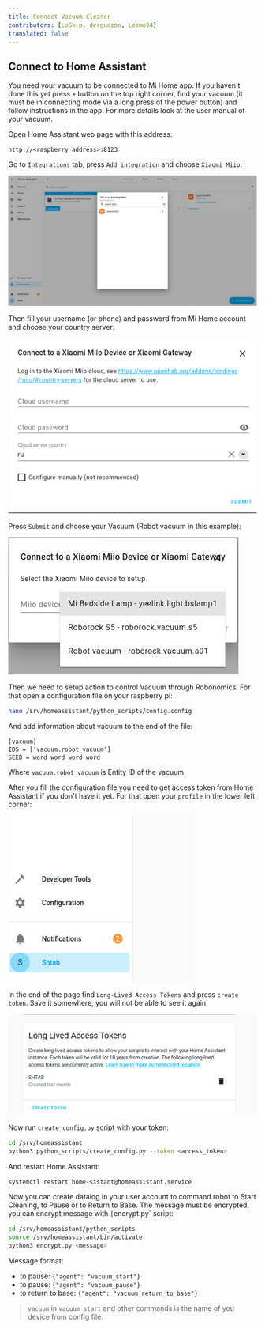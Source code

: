 ```yaml
---
title: Connect Vacuum Cleaner
contributors: [LoSk-p, dergudzon, Leemo94]
translated: false
---
```


## Connect to Home Assistant

You need your vacuum to be connected to Mi Home app. If you haven't done this yet press `+` button on the top right corner, find your vacuum (it must be in connecting mode via a long press of the power button) and follow instructions in the app. For more details look at the user manual of your vacuum.

Open Home Assistant web page with this address:
```
http://<raspberry_address>:8123
```

Go to `Integrations` tab, press `Add integration` and choose `Xiaomi Miio`:

![integration](../images/home-assistant/integration.png)

Then fill your username (or phone) and password from Mi Home account and choose your country server:

![auth](../images/home-assistant/auth.png)

Press `Submit` and choose your Vacuum (Robot vacuum in this example):

![vacuum](../images/home-assistant/vacuum_int.png)

Then we need to setup action to control Vacuum through Robonomics. For that open a configuration file on your raspberry pi:

```bash
nano /srv/homeassistant/python_scripts/config.config
```

And add information about vacuum to the end of the file:

```
[vacuum]
IDS = ['vacuum.robot_vacuum']
SEED = word word word word
```
Where `vacuum.robot_vacuum` is Entity ID of the vacuum.

After you fill the configuration file you need to get access token from Home Assistant if you don't have it yet. For that open your `profile` in the lower left corner:

![profile](../images/home-assistant/profile.png)

In the end of the page find `Long-Lived Access Tokens` and press `create token`. Save it somewhere, you will not be able to see it again.

![token](../images/home-assistant/token.png)

Now run `create_config.py` script with your token:

```bash
cd /srv/homeassistant
python3 python_scripts/create_config.py --token <access_token>
```

And restart Home Assistant:
```bash
systemctl restart home-sistant@homeassistant.service
```

Now you can create datalog in your user account to command robot to Start Cleaning, to Pause or to Return to Base. The message must be encrypted, you can encrypt message with `[`encrypt.py` script:
```bash
cd /srv/homeassistant/python_scripts
source /srv/homeassistant/bin/activate
python3 encrypt.py <message>
```
Message format:
- to pause: `{"agent": "vacuum_start"}`
- to pause: `{"agent": "vacuum_pause"}`
- to return to base: `{"agent": "vacuum_return_to_base"}`

> `vacuum` in `vacuum_start` and other commands is the name of you device from config file.
